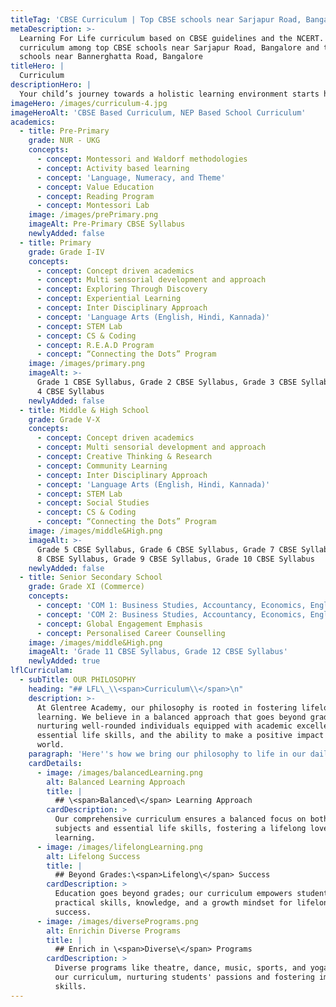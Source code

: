 ```yaml
---
titleTag: 'CBSE Curriculum | Top CBSE schools near Sarjapur Road, Bangalore'
metaDescription: >-
  Learning For Life curriculum based on CBSE guidelines and the NCERT. Best
  curriculum among top CBSE schools near Sarjapur Road, Bangalore and top CBSE
  schools near Bannerghatta Road, Bangalore
titleHero: |
  Curriculum
descriptionHero: |
  Your child’s journey towards a holistic learning environment starts here.
imageHero: /images/curriculum-4.jpg
imageHeroAlt: 'CBSE Based Curriculum, NEP Based School Curriculum'
academics:
  - title: Pre-Primary
    grade: NUR - UKG
    concepts:
      - concept: Montessori and Waldorf methodologies
      - concept: Activity based learning
      - concept: 'Language, Numeracy, and Theme'
      - concept: Value Education
      - concept: Reading Program
      - concept: Montessori Lab
    image: /images/prePrimary.png
    imageAlt: Pre-Primary CBSE Syllabus
    newlyAdded: false
  - title: Primary
    grade: Grade I-IV
    concepts:
      - concept: Concept driven academics
      - concept: Multi sensorial development and approach
      - concept: Exploring Through Discovery
      - concept: Experiential Learning
      - concept: Inter Disciplinary Approach
      - concept: 'Language Arts (English, Hindi, Kannada)'
      - concept: STEM Lab
      - concept: CS & Coding
      - concept: R.E.A.D Program
      - concept: “Connecting the Dots” Program
    image: /images/primary.png
    imageAlt: >-
      Grade 1 CBSE Syllabus, Grade 2 CBSE Syllabus, Grade 3 CBSE Syllabus, Grade
      4 CBSE Syllabus
    newlyAdded: false
  - title: Middle & High School
    grade: Grade V-X
    concepts:
      - concept: Concept driven academics
      - concept: Multi sensorial development and approach
      - concept: Creative Thinking & Research
      - concept: Community Learning
      - concept: Inter Disciplinary Approach
      - concept: 'Language Arts (English, Hindi, Kannada)'
      - concept: STEM Lab
      - concept: Social Studies
      - concept: CS & Coding
      - concept: “Connecting the Dots” Program
    image: /images/middle&High.png
    imageAlt: >-
      Grade 5 CBSE Syllabus, Grade 6 CBSE Syllabus, Grade 7 CBSE Syllabus, Grade
      8 CBSE Syllabus, Grade 9 CBSE Syllabus, Grade 10 CBSE Syllabus
    newlyAdded: false
  - title: Senior Secondary School
    grade: Grade XI (Commerce)
    concepts:
      - concept: 'COM 1: Business Studies, Accountancy, Economics, English, PE Elective.'
      - concept: 'COM 2: Business Studies, Accountancy, Economics, English, Psychology'
      - concept: Global Engagement Emphasis
      - concept: Personalised Career Counselling
    image: /images/middle&High.png
    imageAlt: 'Grade 11 CBSE Syllabus, Grade 12 CBSE Syllabus'
    newlyAdded: true
lflCurriculam:
  - subTitle: OUR PHILOSOPHY
    heading: "## LFL\_\\<span>Curriculum\\</span>\n"
    description: >-
      At Glentree Academy, our philosophy is rooted in fostering lifelong
      learning. We believe in a balanced approach that goes beyond grades,
      nurturing well-rounded individuals equipped with academic excellence,
      essential life skills, and the ability to make a positive impact on the
      world.
    paragraph: 'Here''s how we bring our philosophy to life in our daily school practices:'
    cardDetails:
      - image: /images/balancedLearning.png
        alt: Balanced Learning Approach
        title: |
          ## \<span>Balanced\</span> Learning Approach
        cardDescription: >
          Our comprehensive curriculum ensures a balanced focus on both core
          subjects and essential life skills, fostering a lifelong love for
          learning.
      - image: /images/lifelongLearning.png
        alt: Lifelong Success
        title: |
          ## Beyond Grades:\<span>Lifelong\</span> Success
        cardDescription: >
          Education goes beyond grades; our curriculum empowers students with
          practical skills, knowledge, and a growth mindset for lifelong
          success.
      - image: /images/diversePrograms.png
        alt: Enrichin Diverse Programs
        title: |
          ## Enrich in \<span>Diverse\</span> Programs
        cardDescription: >
          Diverse programs like theatre, dance, music, sports, and yoga enrich
          our curriculum, nurturing students' passions and fostering important
          skills.
---
```





